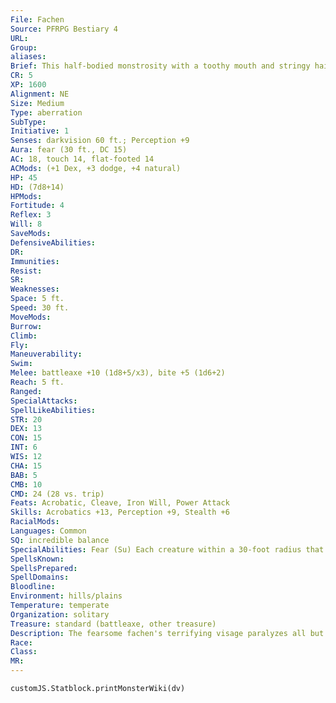 ```yaml
---
File: Fachen
Source: PFRPG Bestiary 4
URL: 
Group: 
aliases: 
Brief: This half-bodied monstrosity with a toothy mouth and stringy hair hops about on its single leg with unusual grace.
CR: 5
XP: 1600
Alignment: NE
Size: Medium
Type: aberration
SubType: 
Initiative: 1
Senses: darkvision 60 ft.; Perception +9
Aura: fear (30 ft., DC 15)
AC: 18, touch 14, flat-footed 14
ACMods: (+1 Dex, +3 dodge, +4 natural)
HP: 45
HD: (7d8+14)
HPMods: 
Fortitude: 4
Reflex: 3
Will: 8
SaveMods: 
DefensiveAbilities: 
DR: 
Immunities: 
Resist: 
SR: 
Weaknesses: 
Space: 5 ft.
Speed: 30 ft.
MoveMods: 
Burrow: 
Climb: 
Fly: 
Maneuverability: 
Swim: 
Melee: battleaxe +10 (1d8+5/x3), bite +5 (1d6+2)
Reach: 5 ft.
Ranged: 
SpecialAttacks: 
SpellLikeAbilities: 
STR: 20
DEX: 13
CON: 15
INT: 6
WIS: 12
CHA: 15
BAB: 5
CMB: 10
CMD: 24 (28 vs. trip)
Feats: Acrobatic, Cleave, Iron Will, Power Attack
Skills: Acrobatics +13, Perception +9, Stealth +6
RacialMods: 
Languages: Common
SQ: incredible balance
SpecialAbilities: Fear (Su) Each creature within a 30-foot radius that sees a fachen must succeed at a DC 15 Will save or be paralyzed by fear for 1d4 rounds. A creature that successfully saves is not subject to the same fachen's fear aura for 24 hours. This is a paralysis effect and a mind-affecting fear effect. The save DC is Charisma-based.  Incredible Balance (Ex) Despite its strange anatomy, a fachen is adept at keeping itself upright and out of danger. A fachen gains a +3 dodge bonus to AC and a +4 racial bonus to its CMD against trip combat maneuvers.
SpellsKnown: 
SpellsPrepared: 
SpellDomains: 
Bloodline: 
Environment: hills/plains
Temperature: temperate
Organization: solitary
Treasure: standard (battleaxe, other treasure)
Description: The fearsome fachen's terrifying visage paralyzes all but the most intrepid that happen across its hopping path. Reports disagree on just what it is about the fachen that turns one's blood to ice-the single leg and foot that somehow don't impair the being's balance or speed, the seemingly too-strong arm jutting from the center of the creature's torso, or the lone, bulbous eye leering maliciously at its would-be prey. Most likely it's a combination of all of these things mixed with the unrelenting rage and savagery that seems to ooze from its every pore.  Though the fachen's grotesque approximation of a humanoid form could be enough to scare a traveler witless on its own, no single part of the abomination's appearance induces fear like that of its mouth, a snarling and snapping thing filled with two full rows of long, sharp teeth-a mouth that looks like a cage out of a foul nightmare. Constantly gnashing or chomping in the air, it delivers grievous wounds to those who don't flee this terrible creature. Though they're able to speak, fachens do so only to curse at those they encounter. These barbaric creatures have no discernible culture, and sages and naturalists are still puzzled as to how they even reproduce. It almost seems as if they are pure rage that spontaneous takes on a hideous natural form. A typical fachen stands just short of 6 feet tall, and despite appearing to be half a person, weighs around 150 pounds because of its muscle mass. Though it isn't a very large creature, its fearsome composition and the aura of fear it exudes give it a presence that makes it seem much greater than its actual size.
Race: 
Class: 
MR: 
---
```

```dataviewjs
customJS.Statblock.printMonsterWiki(dv)
```
